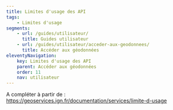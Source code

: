 ```yaml
---
title: Limites d'usage des API
tags:
    - Limites d'usage
segments:
    - url: /guides/utilisateur/
      title: Guides utilisateur
    - url: /guides/utilisateur/acceder-aux-geodonnees/
      title: Accéder aux géodonnées
eleventyNavigation:
    key: Limites d'usage des API
    parent: Accéder aux géodonnées
    order: 11
    nav: utilisateur
---
```


A compléter à partir de : https://geoservices.ign.fr/documentation/services/limite-d-usage
